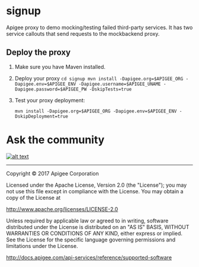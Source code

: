 # signup
Apigee proxy to demo mocking/testing failed third-party services.  It has two service callouts that send requests to the mockbackend proxy.

## Deploy the proxy
  1. Make sure you have Maven installed.
  2. Deploy your proxy
    ```
    cd signup
    mvn install -Dapigee.org=$APIGEE_ORG -Dapigee.env=$APIGEE_ENV -Dapigee.username=$APIGEE_UNAME -Dapigee.password=$APIGEE_PW -DskipTests=true
    ```

  3. Test your proxy deployment:

      ```
      mvn install -Dapigee.org=$APIGEE_ORG -Dapigee.env=$APIGEE_ENV -DskipDeployment=true
      ```

# Ask the community

[![alt text](../../../images/apigee-community.png "Apigee Community is a great place to ask questions and find answers about developing API proxies. ")](https://community.apigee.com?via=github)

---

Copyright © 2017 Apigee Corporation

Licensed under the Apache License, Version 2.0 (the "License"); you may not use
this file except in compliance with the License. You may obtain a copy
of the License at

http://www.apache.org/licenses/LICENSE-2.0

Unless required by applicable law or agreed to in writing, software
distributed under the License is distributed on an "AS IS" BASIS,
WITHOUT WARRANTIES OR CONDITIONS OF ANY KIND, either express or implied.
See the License for the specific language governing permissions and
limitations under the License.

http://docs.apigee.com/api-services/reference/supported-software
